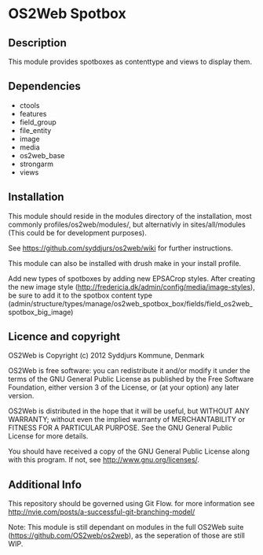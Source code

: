 OS2Web Spotbox
==============================

Description
-----------
This module provides spotboxes as contenttype and views to display them.

Dependencies
-----------

- ctools
- features
- field_group
- file_entity
- image
- media
- os2web_base
- strongarm
- views

Installation
-----------
This module should reside in the modules directory of the installation,
most commonly profiles/os2web/modules/, but alternativly in sites/all/modules
(This could be for development purposes).

See https://github.com/syddjurs/os2web/wiki for further instructions.

This module can also be installed with drush make in your install profile.

Add new types of spotboxes by adding new EPSACrop styles. After creating the new
image style (http://fredericia.dk/admin/config/media/image-styles), be sure to
add it to the spotbox content type (admin/structure/types/manage/os2web_spotbox_box/fields/field_os2web_spotbox_big_image)

Licence and copyright
---------------------
OS2Web is Copyright (c) 2012 Syddjurs Kommune, Denmark

OS2Web is free software: you can redistribute it and/or modify
it under the terms of the GNU General Public License as published by
the Free Software Foundation, either version 3 of the License, or
(at your option) any later version.

OS2Web is distributed in the hope that it will be useful,
but WITHOUT ANY WARRANTY; without even the implied warranty of
MERCHANTABILITY or FITNESS FOR A PARTICULAR PURPOSE.  See the
GNU General Public License for more details.

You should have received a copy of the GNU General Public License
along with this program.  If not, see <http://www.gnu.org/licenses/>.

Additional Info
---------------
This repository should be governed using Git Flow. for more information see
http://nvie.com/posts/a-successful-git-branching-model/

Note: This module is still dependant on modules in the full OS2Web suite
(https://github.com/OS2web/os2web), as the seperation of those are still WIP.

